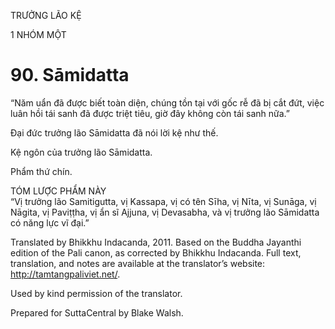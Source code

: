 TRƯỞNG LÃO KỆ

1 NHÓM MỘT

# 90\. Sāmidatta

“Năm uẩn đã được biết toàn diện, chúng tồn tại với gốc rễ đã bị cắt đứt, việc luân hồi tái sanh đã được triệt tiêu, giờ đây không còn tái sanh nữa.”

Đại đức trưởng lão Sāmidatta đã nói lời kệ như thế.

Kệ ngôn của trưởng lão Sāmidatta.

Phẩm thứ chín.

TÓM LƯỢC PHẨM NÀY  
“Vị trưởng lão Samitigutta, vị Kassapa, vị có tên Sīha, vị Nīta, vị Sunāga, vị Nāgita, vị Paviṭṭha, vị ẩn sĩ Ajjuna, vị Devasabha, và vị trưởng lão Sāmidatta có năng lực vĩ đại.”

Translated by Bhikkhu Indacanda, 2011. Based on the Buddha Jayanthi edition of the Pali canon, as corrected by Bhikkhu Indacanda. Full text, translation, and notes are available at the translator’s website: http://tamtangpaliviet.net/.

Used by kind permission of the translator.

Prepared for SuttaCentral by Blake Walsh.